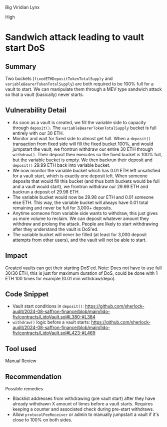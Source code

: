 Big Viridian Lynx

High

# Sandwich attack leading to vault start DoS

## Summary
Two buckets (`fixedETHDepositTokenTotalSupply` and `variableBearerTokenTotalSupply`) are both required to be 100% full for a vault to start. We can manipulate them through a MEV type sandwich attack so that a vault (basically) never starts.

## Vulnerability Detail
- As soon as a vault is created, we fill the variable side to capacity through `deposit()`. The `variableBearerTokenTotalSupply` bucket is full entirely with our 30 ETH.
- Monitor and wait for fixed side to almost get full. When a `deposit()` transaction from fixed side will fill the fixed bucket 100%, and would jumpstart the vault, we frontrun withdraw our entire 30 ETH through `withdraw()`. Their deposit then executes so the fixed bucket is 100% full, but the variable bucket is empty. We then backrun their deposit and `deposit()` 29.99 ETH back into variable bucket.
- We now monitor the variable bucket which has 0.01 ETH left unsatisfied for a vault start, which is exactly one deposit left. When someone deposits that would fill this bucket (and thus both buckets would be full and a vault would start), we frontrun withdraw our 29.99 ETH and backrun a deposit of 29.98 ETH. 
- The variable bucket would now be 29.98 our ETH and 0.01 someone else ETH. This way, the variable bucket will always have 0.01 total remaining and never be full for 3,000+ deposits.
- Anytime someone from variable side wants to withdraw, this just gives us more volume to reclaim. We can deposit whatever amount they withdrew and prolong the attack. People are likely to start withdrawing after they understand the vault is DoS'ed.
- The variable bucket will never be filled (at least for 3,000 deposit attempts from other users), and the vault will not be able to start.

## Impact
Created vaults can get their starting DoS'ed. Note: Does not have to use full 30/30 ETH, this is just for maximum duration of DoS, could be done with 1 ETH 100 times for example (0.01 min withdraw/depo).

## Code Snippet
* Vault start conditions in `deposit()`: https://github.com/sherlock-audit/2024-08-saffron-finance/blob/main/lido-fiv/contracts/LidoVault.sol#L380-#L384
* `withdraw()` logic before a vault starts: https://github.com/sherlock-audit/2024-08-saffron-finance/blob/main/lido-fiv/contracts/LidoVault.sol#L423-#L469

## Tool used
Manual Review

## Recommendation
Possible remedies
- Blacklist addresses from withdrawing (pre vault start) after they have already withdrawn X amount of times before a vault starts. Requires keeping a counter and associated check during pre-start withdraws.
- Allow `protocolFeeReceiver` or admin to manually jumpstart a vault if it's close to 100% on both sides.
